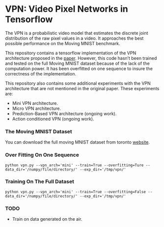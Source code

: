 # VPN: Video Pixel Networks in Tensorflow 
The VPN is a probabilistic video model that estimates the discrete joint distribution of the raw pixel values in a video. It approaches the best possible performance on the Moving MNIST benchmark. 

This repository contains a tensorflow implementation of the VPN architecture proposed in the [paper](https://arxiv.org/abs/1610.00527). However, this code hasn’t been trained and tested on the full Moving MNIST dataset because of the lack of the computation power. It has been overfitted on one sequence to insure the correctness of the implementation. 

This repository also contains some additional experiments with the VPN architecture that are not mentioned in the original paper. These experiments are:
* Mini VPN architecture.
* Micro VPN architecture.
* Prediction-Based VPN architecture (ongoing work).
* Action conditioned VPN (ongoing work).

### The Moving MNIST Dataset
You can download the full moving MNIST dataset from toronto [website](http://www.cs.toronto.edu/~nitish/unsupervised_video/). 

### Over Fitting On One Sequence
```
python vpn.py --vpn_arch='mini' --train=True --overfitting=Ture --data_dir='/numpy/file/directory/' --exp_dir='/tmp/vpn/'
```

### Training On The Full Dataset
```
python vpn.py --vpn_arch='mini' --train=True --overfitting=False --data_dir='/numpy/file/directory/' --exp_dir='/tmp/vpn/'
```

### TODO
* Train on data generated on the air.